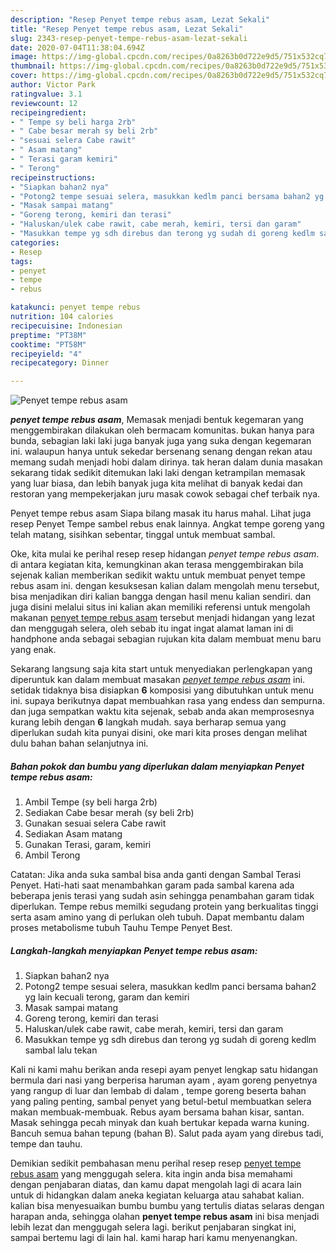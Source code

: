 ```yaml
---
description: "Resep Penyet tempe rebus asam, Lezat Sekali"
title: "Resep Penyet tempe rebus asam, Lezat Sekali"
slug: 2343-resep-penyet-tempe-rebus-asam-lezat-sekali
date: 2020-07-04T11:38:04.694Z
image: https://img-global.cpcdn.com/recipes/0a8263b0d722e9d5/751x532cq70/penyet-tempe-rebus-asam-foto-resep-utama.jpg
thumbnail: https://img-global.cpcdn.com/recipes/0a8263b0d722e9d5/751x532cq70/penyet-tempe-rebus-asam-foto-resep-utama.jpg
cover: https://img-global.cpcdn.com/recipes/0a8263b0d722e9d5/751x532cq70/penyet-tempe-rebus-asam-foto-resep-utama.jpg
author: Victor Park
ratingvalue: 3.1
reviewcount: 12
recipeingredient:
- " Tempe sy beli harga 2rb"
- " Cabe besar merah sy beli 2rb"
- "sesuai selera Cabe rawit"
- " Asam matang"
- " Terasi garam kemiri"
- " Terong"
recipeinstructions:
- "Siapkan bahan2 nya"
- "Potong2 tempe sesuai selera, masukkan kedlm panci bersama bahan2 yg lain kecuali terong, garam dan kemiri"
- "Masak sampai matang"
- "Goreng terong, kemiri dan terasi"
- "Haluskan/ulek cabe rawit, cabe merah, kemiri, tersi dan garam"
- "Masukkan tempe yg sdh direbus dan terong yg sudah di goreng kedlm sambal lalu tekan"
categories:
- Resep
tags:
- penyet
- tempe
- rebus

katakunci: penyet tempe rebus 
nutrition: 104 calories
recipecuisine: Indonesian
preptime: "PT38M"
cooktime: "PT58M"
recipeyield: "4"
recipecategory: Dinner

---
```



![Penyet tempe rebus asam](https://img-global.cpcdn.com/recipes/0a8263b0d722e9d5/751x532cq70/penyet-tempe-rebus-asam-foto-resep-utama.jpg)

<b><i>penyet tempe rebus asam</i></b>, Memasak menjadi bentuk kegemaran yang menggembirakan dilakukan oleh bermacam komunitas. bukan hanya para bunda, sebagian laki laki juga banyak juga yang suka dengan kegemaran ini. walaupun hanya untuk sekedar bersenang senang dengan rekan atau memang sudah menjadi hobi dalam dirinya. tak heran dalam dunia masakan sekarang tidak sedikit ditemukan laki laki dengan ketrampilan memasak yang luar biasa, dan lebih banyak juga kita melihat di banyak kedai dan restoran yang mempekerjakan juru masak cowok sebagai chef terbaik nya.

Penyet tempe rebus asam Siapa bilang masak itu harus mahal. Lihat juga resep Penyet Tempe sambel rebus enak lainnya. Angkat tempe goreng yang telah matang, sisihkan sebentar, tinggal untuk membuat sambal.

Oke, kita mulai ke perihal resep resep hidangan <i>penyet tempe rebus asam</i>. di antara kegiatan kita, kemungkinan akan terasa menggembirakan bila sejenak kalian memberikan sedikit waktu untuk membuat penyet tempe rebus asam ini. dengan kesuksesan kalian dalam mengolah menu tersebut, bisa menjadikan diri kalian bangga dengan hasil menu kalian sendiri. dan juga disini melalui situs ini kalian akan memiliki referensi untuk mengolah makanan <u>penyet tempe rebus asam</u> tersebut menjadi hidangan yang lezat dan menggugah selera, oleh sebab itu ingat ingat alamat laman ini di handphone anda sebagai sebagian rujukan kita dalam membuat menu baru yang enak.


Sekarang langsung saja kita start untuk menyediakan perlengkapan yang diperuntuk kan dalam membuat masakan <u><i>penyet tempe rebus asam</i></u> ini. setidak tidaknya bisa disiapkan <b>6</b> komposisi yang dibutuhkan untuk menu ini. supaya berikutnya dapat membuahkan rasa yang endess dan sempurna. dan juga sempatkan waktu kita sejenak, sebab anda akan memprosesnya kurang lebih dengan <b>6</b> langkah mudah. saya berharap semua yang diperlukan sudah kita punyai disini, oke mari kita proses dengan melihat dulu bahan bahan selanjutnya ini.

<!--inarticleads1-->

##### Bahan pokok dan bumbu yang diperlukan dalam menyiapkan Penyet tempe rebus asam:

1. Ambil  Tempe (sy beli harga 2rb)
1. Sediakan  Cabe besar merah (sy beli 2rb)
1. Gunakan sesuai selera Cabe rawit
1. Sediakan  Asam matang
1. Gunakan  Terasi, garam, kemiri
1. Ambil  Terong


Catatan: Jika anda suka sambal bisa anda ganti dengan Sambal Terasi Penyet. Hati-hati saat menambahkan garam pada sambal karena ada beberapa jenis terasi yang sudah asin sehingga penambahan garam tidak diperlukan. Tempe rebus memilki segudang protein yang berkualitas tinggi serta asam amino yang di perlukan oleh tubuh. Dapat membantu dalam proses metabolisme tubuh Tauhu Tempe Penyet Best. 

<!--inarticleads2-->

##### Langkah-langkah menyiapkan Penyet tempe rebus asam:

1. Siapkan bahan2 nya
1. Potong2 tempe sesuai selera, masukkan kedlm panci bersama bahan2 yg lain kecuali terong, garam dan kemiri
1. Masak sampai matang
1. Goreng terong, kemiri dan terasi
1. Haluskan/ulek cabe rawit, cabe merah, kemiri, tersi dan garam
1. Masukkan tempe yg sdh direbus dan terong yg sudah di goreng kedlm sambal lalu tekan


Kali ni kami mahu berikan anda resepi ayam penyet lengkap satu hidangan bermula dari nasi yang berperisa haruman ayam , ayam goreng penyetnya yang rangup di luar dan lembab di dalam , tempe goreng beserta bahan yang paling penting, sambal penyet yang betul-betul membuatkan selera makan membuak-membuak. Rebus ayam bersama bahan kisar, santan. Masak sehingga pecah minyak dan kuah bertukar kepada warna kuning. Bancuh semua bahan tepung (bahan B). Salut pada ayam yang direbus tadi, tempe dan tauhu. 

Demikian sedikit pembahasan menu perihal resep resep <u>penyet tempe rebus asam</u> yang menggugah selera. kita ingin anda bisa memahami dengan penjabaran diatas, dan kamu dapat mengolah lagi di acara lain untuk di hidangkan dalam aneka kegiatan keluarga atau sahabat kalian. kalian bisa menyesuaikan bumbu bumbu yang tertulis diatas selaras dengan harapan anda, sehingga olahan <b>penyet tempe rebus asam</b> ini bisa menjadi lebih lezat dan menggugah selera lagi. berikut penjabaran singkat ini, sampai bertemu lagi di lain hal. kami harap hari kamu menyenangkan.
